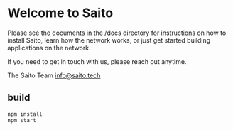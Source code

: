 # Welcome to Saito

Please see the documents in the /docs directory for instructions on how to 
install Saito, learn how the network works, or just get started building 
applications on the network.

If you need to get in touch with us, please reach out anytime. 

The Saito Team
info@saito.tech

## build

```
npm install
npm start
```
